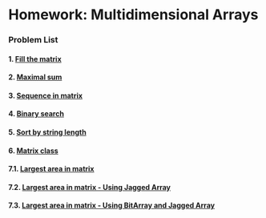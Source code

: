 Homework: Multidimensional Arrays
=================================

### Problem List

#### 1. [Fill the matrix](https://github.com/petyakostova/Telerik-Academy/tree/master/C%23/C%23%202/2.%20Multidimensional-Arrays-HW/Fill-The-Matrix)
#### 2. [Maximal sum](https://github.com/petyakostova/Telerik-Academy/tree/master/C%23/C%23%202/2.%20Multidimensional-Arrays-HW/Maximal-Sum)
#### 3. [Sequence in matrix](https://github.com/petyakostova/Telerik-Academy/tree/master/C%23/C%23%202/2.%20Multidimensional-Arrays-HW/Sequence-In-Matrix)
#### 4. [Binary search](https://github.com/petyakostova/Telerik-Academy/tree/master/C%23/C%23%202/2.%20Multidimensional-Arrays-HW/Binary-Search)
#### 5. [Sort by string length](https://github.com/petyakostova/Telerik-Academy/tree/master/C%23/C%23%202/2.%20Multidimensional-Arrays-HW/Sort-By-String-Length)
#### 6. [Matrix class](https://github.com/petyakostova/Telerik-Academy/tree/master/C%23/C%23%202/2.%20Multidimensional-Arrays-HW/Matrix-Class)
#### 7.1. [Largest area in matrix](https://github.com/petyakostova/Telerik-Academy/tree/master/C%23/C%23%202/2.%20Multidimensional-Arrays-HW/Largest-Area-In-Matrix)
#### 7.2. [Largest area in matrix - Using Jagged Array](https://github.com/petyakostova/Telerik-Academy/blob/master/C%23/C%23%202/2.%20Multidimensional-Arrays-HW/Largest-Area-In-Matrix-JaggedArray/LargestAreaInMatrixJaggedArray.cs)
#### 7.3. [Largest area in matrix - Using BitArray and Jagged Array](https://github.com/petyakostova/Telerik-Academy/blob/master/C%23/C%23%202/2.%20Multidimensional-Arrays-HW/Largest-Area-In-Matrix-Jagged/LargestAreaInMatrixJagged.cs)
